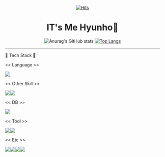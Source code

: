 <!-----------------방문자 수 표시-------------------------------------->
<div align="center"> 
 
[![Hits](https://hits.seeyoufarm.com/api/count/incr/badge.svg?url=https%3A%2F%2Fgithub.com%2FHyun-Ho95&count_bg=%2379C83D&title_bg=%23555555&icon=&icon_color=%23E7E7E7&title=hits&edge_flat=false)](https://github.com/Hyun-Ho95)

</div>

<!-----------------간단한 소개 글----------------------------------------->
<div align=center><h1> IT's Me Hyunho👋 </h1></div>

<!-----------------깃허브 status & 사용 언어 통계----------------------------------------->
<div align="center">

![Anurag's GitHub stats](https://github-readme-stats.vercel.app/api?username=Hyun-Ho95&show_icons=true&theme=highcontrast)
[![Top Langs](https://github-readme-stats.vercel.app/api/top-langs/?username=Hyun-Ho95&layout=compact)](https://github.com/Hyun-Ho95/github-readme-stats)

<hr>
</div>
🌱 Tech Stack 🌱

<< Language >>

<img src="https://img.shields.io/badge/Python-3776AB?style=flat-square&logo=Python&logoColor=white"/>

<< Other Skill >>

<img src="https://img.shields.io/badge/Pandas-150458?style=flat-square&logo=pandas&logoColor=white"/><img src="https://img.shields.io/badge/Scikit-learn-F7931E?style=flat-square&logo=scikit-learn&logoColor=white"/>

<< DB >>

<img src="https://img.shields.io/badge/MySQL-4479A1?style=flat-square&logo=MySQL&logoColor=white"/>

<< Tool >>

<img src="https://img.shields.io/badge/Jupyter-F37626?style=flat-square&logo=Jupyter&logoColor=white"/><img src="https://img.shields.io/badge/Github-181717?style=flat-square&logo=Github&logoColor=white"/>


<< Etc >>

<img src="https://img.shields.io/badge/Notion-000000?style=flat-square&logo=Notion&logoColor=white"/><img src="https://img.shields.io/badge/Tableau-E97627?style=flat-square&logo=Tableau&logoColor=white"/><img src="https://img.shields.io/badge/PowerPoint-B7472A?style=flat-square&logo=microsoftpowerpoint&logoColor=white"/><img src="https://img.shields.io/badge/Excel-217346?style=flat-square&logo=microsoftexcel&logoColor=white"/>

<!--
**Hyun-Ho95/Hyun-Ho95** is a ✨ _special_ ✨ repository because its `README.md` (this file) appears on your GitHub profile.

![header](https://capsule-render.vercel.app/api?type=soft&color=gradient&height=300&section=header&text=It's%20me%20hyunho&fontSize=90)


- 🔭 I’m currently working on ...
-  I’m currently learning ...
- 👯 I’m looking to collaborate on ...
- 🤔 I’m looking for help with ...
- 💬 Ask me about ...
- 📫 How to reach me: ...
- 😄 Pronouns: ...
-  Fun fact: ...
-->

